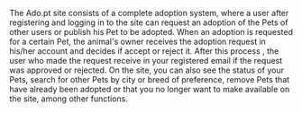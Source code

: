 The Ado.pt site consists of a complete adoption system, where a user after registering and logging in to the site can request an adoption of the Pets of other users or publish his Pet to be adopted.
When an adoption is requested for a certain Pet, the animal's owner receives the adoption request in his/her account and decides if accept or reject it. After this process , the user who made the request receive in your registered email if the request was approved or rejected.
On the site, you can also see the status of your Pets, search for other Pets by city or breed of preference, remove Pets that have already been adopted or that you no longer want to make available on the site, among other functions.
